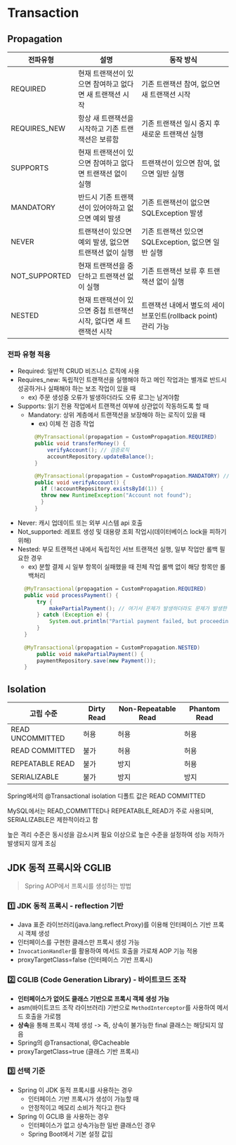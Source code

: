 # Transaction

## Propagation
| 전파유형          | 설명                                     | 동작 방식                                     |
|---------------|----------------------------------------|-------------------------------------------|
| REQUIRED      | 현재 트랜잭션이 있으면 참여하고 없다면 새 트랜잭션 시작        | 기존 트랜잭션 참여, 없으면 새 트랜잭션 시작                 |
| REQUIRES_NEW  | 항상 새 트랜잭션을 시작하고 기존 트랜잭션은 보류함           | 기존 트랜잭션 일시 중지 후 새로운 트랜잭션 실행               |
| SUPPORTS      | 현재 트랜잭션이 있으면 참여하고 없다면 트랜잭션 없이 실행       | 트랜잭션이 있으면 참여, 없으면 일반 실행                   |
| MANDATORY     | 반드시 기존 트랜잭션이 있어야하고 없으면 예외 발생           | 기존 트랜잭션이 없으면 SQLException 발생              |
| NEVER         | 트랜잭션이 있으면 예외 발생, 없으면 트랜잭션 없이 실행        | 기존 트랜잭션 있으면 SQLException, 없으면 일반 실행       |
| NOT_SUPPORTED | 현재 트랜잭션을 중단하고 트랜잭션 없이 실행               | 기존 트랜잭션 보류 후 트랜잭션 없이 실행                   |
| NESTED        | 현재 트랜잭션이 있으면 중첩 트랜잭션 시작, 없다면 새 트랜잭션 시작 | 트랜잭션 내에서 별도의 세이브포인트(rollback point) 관리 가능 |

### 전파 유형 적용
- Required: 일반적 CRUD 비즈니스 로직에 사용
- Requires_new: 독립적인 트랜잭션을 실행해야 하고 메인 작업과는 별개로 반드시 성공하거나 실패해야 하는 보조 작업이 있을 때
  - ex) 주문 생성중 오류가 발생하더라도 오류 로그는 남겨야함
- Supports: 읽기 전용 작업에서 트랜잭션 여부에 상관없이 작동하도록 할 때
  - Mandatory: 상위 계층에서 트랜잭션을 보장해야 하는 로직이 있을 때
    - ex) 이체 전 검증 작업
    ```java
      @MyTransactional(propagation = CustomPropagation.REQUIRED)
      public void transferMoney() {
          verifyAccount(); // 검증로직
          accountRepository.updateBalance();
      }
    
      @MyTransactional(propagation = CustomPropagation.MANDATORY) // 트랜잭션 필수
      public void verifyAccount() {
        if (!accountRepository.existsById(1)) {
        throw new RuntimeException("Account not found");
        }
      }
      ```
- Never: 캐시 업데이트 또는 외부 시스템 api 호출
- Not_supported: 레포트 생성 및 대용량 조회 작업시(데이터베이스 lock을 피하기 위해)
- Nested: 부모 트랜잭션 내에서 독립적인 서브 트랜잭션 실행, 일부 작업만 롤백 필요한 경우
  - ex) 분할 결제 시 일부 항목이 실패했을 때 전체 작업 롤백 없이 해당 항목만 롤백처리
  ```java
    @MyTransactional(propagation = CustomPropagation.REQUIRED)
    public void processPayment() {
        try {
            makePartialPayment(); // 여기서 문제가 발생하더라도 문제가 발생한 서브 트랜잭션만 롤백
        } catch (Exception e) {
            System.out.println("Partial payment failed, but proceeding.");
        }
    }
    
    @MyTransactional(propagation = CustomPropagation.NESTED)
        public void makePartialPayment() {
        paymentRepository.save(new Payment());
    }
    ```
  
## Isolation
| 고립 수준            | Dirty Read | Non-Repeatable Read | Phantom Read |
|------------------|------------|---------------------|--------------|
| READ UNCOMMITTED | 허용         | 허용                  | 허용           |
| READ COMMITTED   | 불가         | 허용                  | 허용           |
| REPEATABLE READ  | 불가         | 방지                  | 허용           |
| SERIALIZABLE     | 불가         | 방지                  | 방지           |

Spring에서의 @Transactional isolation 디폴트 값은 READ COMMITTED

MySQL에서는 READ_COMMITTED나 REPEATABLE_READ가 주로 사용되며, SERIALIZABLE은 제한적이라고 함

높은 격리 수준은 동시성을 감소시켜 필요 이상으로 높은 수준을 설정하여 성능 저하가 발생되지 않게 조심

## JDK 동적 프록시와 CGLIB
> Spring AOP에서 프록시를 생성하는 방법

### 1️⃣ JDK 동적 프록시 - reflection 기반
- Java 표준 라이브러리(java.lang.reflect.Proxy)를 이용해 인터페이스 기반 프록시 객체 생성
- 인터페이스를 구현한 클래스만 프록시 생성 가능
- `InvocationHandler`를 활용하여 메서드 호출을 가로채 AOP 기능 적용
- proxyTargetClass=false (인터페이스 기반 프록시)

### 2️⃣ CGLIB (Code Generation Library) - 바이트코드 조작
- **인터페이스가 없어도 클래스 기반으로 프록시 객체 생성 가능**
- asm(바이트코드 조작 라이브러리) 기반으로 `MethodInterceptor`를 사용하여 메서드 호출을 가로챔
- **상속**을 통해 프록시 객체 생성 -> 즉, 상속이 불가능한 final 클래스는 해당되지 않음
- Spring의 @Transactional, @Cacheable
- proxyTargetClass=true (클래스 기반 프록시)

### 3️⃣ 선택 기준

- Spring 이 JDK 동적 프록시를 사용하는 경우
  - 인터페이스 기반 프록시가 생성이 가능할 때
  - 안정적이고 메모리 소비가 적다고 한다
- Spring 이 GCLIB 을 사용하는 경우
  - 인터페이스가 없고 상속가능한 일반 클래스인 경우
  - Spring Boot에서 기본 설정 값임



